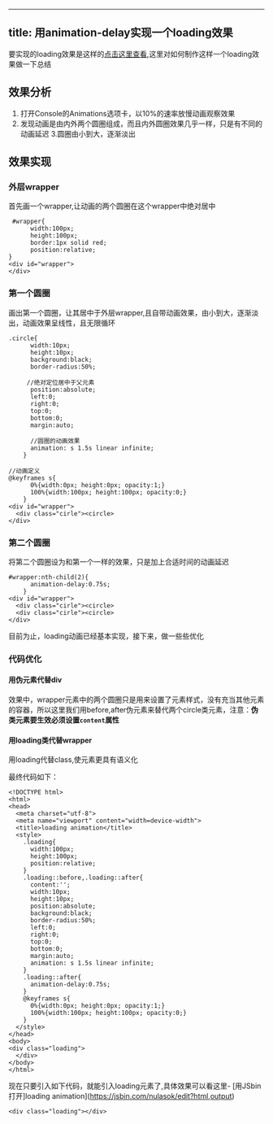 
---
title: 用animation-delay实现一个loading效果
---
要实现的loading效果是这样的[点击这里查看](https://jsbin.com/nulasok/edit?html,output),这里对如何制作这样一个loading效果做一下总结
## 效果分析
1. 打开Console的Animations选项卡，以10%的速率放慢动画观察效果
2. 发现动画是由内外两个圆圈组成，而且内外圆圈效果几乎一样，只是有不同的动画延迟
3.圆圈由小到大，逐渐淡出
## 效果实现

### 外层wrapper
首先画一个wrapper,让动画的两个圆圈在这个wrapper中绝对居中
```
 #wrapper{
      width:100px;
      height:100px;
      border:1px solid red;
      position:relative;
}
<div id="wrapper">
</div>
```
### 第一个圆圈
画出第一个圆圈，让其居中于外层wrapper,且自带动画效果，由小到大，逐渐淡出，动画效果呈线性，且无限循环
```
.circle{
      width:10px;
      height:10px;
      background:black;
      border-radius:50%;

     //绝对定位居中于父元素
      position:absolute;
      left:0;
      right:0;
      top:0;
      bottom:0;
      margin:auto;

      //圆圈的动画效果
      animation: s 1.5s linear infinite;
    }

//动画定义
@keyframes s{
      0%{width:0px; height:0px; opacity:1;}
      100%{width:100px; height:100px; opacity:0;}
    }
<div id="wrapper">
  <div class="cirle"><circle>
</div>
```
### 第二个圆圈
将第二个圆圈设为和第一个一样的效果，只是加上合适时间的动画延迟
```
#wrapper:nth-child(2){
      animation-delay:0.75s;
    }
<div id="wrapper">
  <div class="cirle"><circle>
  <div class="cirle"><circle>
</div>

```
目前为止，loading动画已经基本实现，接下来，做一些些优化

### 代码优化

#### 用伪元素代替div
效果中，wrapper元素中的两个圆圈只是用来设置了元素样式，没有充当其他元素的容器，所以这里我们用before,after伪元素来替代两个circle类元素，注意：**伪类元素要生效必须设置`content`属性**
#### 用loading类代替wrapper
用loading代替class,使元素更具有语义化

最终代码如下：
```
<!DOCTYPE html>
<html>
<head>
  <meta charset="utf-8">
  <meta name="viewport" content="width=device-width">
  <title>loading animation</title>
  <style>
    .loading{
      width:100px;
      height:100px;
      position:relative;
    }
    .loading::before,.loading::after{
      content:'';
      width:10px;
      height:10px;
      position:absolute;
      background:black;
      border-radius:50%;
      left:0;
      right:0;
      top:0;
      bottom:0;
      margin:auto;
      animation: s 1.5s linear infinite;
    }
    .loading::after{
      animation-delay:0.75s;
    }
    @keyframes s{
      0%{width:0px; height:0px; opacity:1;}
      100%{width:100px; height:100px; opacity:0;}
    }
  </style>
</head>
<body>
<div class="loading">
  </div>
</body>
</html>
```
现在只要引入如下代码，就能引入loading元素了,具体效果可以看这里- [用JSbin打开]loading animation](https://jsbin.com/nulasok/edit?html,output)
```
<div class="loading"></div>
```
